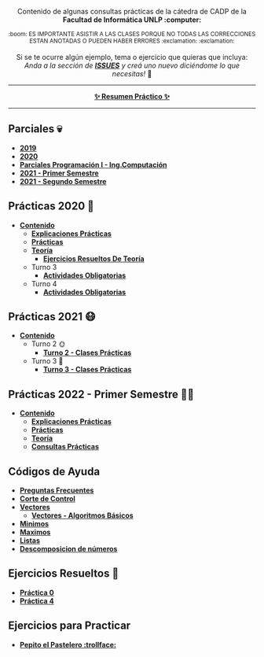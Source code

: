 <!--
<div>
<h3 align="center">RECURSADOS APP</h3>
  
<div align="center"><a href='https://play.google.com/store/apps/details?id=com.copitosystem.recursados'><img width="40%" height="40%" alt='Disponible en Google Play' src='https://play.google.com/intl/en_us/badges/static/images/badges/es-419_badge_web_generic.png'/></a></div>
  
<div align="center">  
  <p>
    <strong>RECURSADOS</strong> es una aplicación que busca ayudar a los estudiantes a repasar antes de los parciales de la universidad y a afianzar su conocimiento.
  </p>
    <div align="CENTER">
     <img style="display: block; margin-left: auto; margin-right: auto;" src="https://i.ibb.co/Scbc3Pf/LOGO-adobespark.png" alt="LOGO" alt="1" alt="1" width="100" height="100" border="0">
    <br/>
</div>
</div>

---
-->

<div align="center">  
  <p Consultas Prácticas CADP</p>
  <p align="center">
     Contenido de algunas consultas prácticas de la cátedra de CADP de la <strong> Facultad de Informática UNLP :computer: </strong>
  </p>
  <sub>
    :boom: ES IMPORTANTE ASISTIR A LAS CLASES PORQUE NO TODAS LAS CORRECCIONES ESTAN ANOTADAS O PUEDEN HABER ERRORES :exclamation: :exclamation:
  </sub>
  <br><br>
 Si se te ocurre algún ejemplo, tema o ejercicio que quieras que incluya: <br> <i>Anda a la sección de <b><a href="https://github.com/OmgCopito95/CADP/issues">ISSUES</a></b> y creá uno nuevo diciéndome lo que necesitas!</i> 🙂
  
  ---
  
  <b><a href="https://www.notion.so/copitosystem/CADP-Resumen-Practico-31870fbaf3f043e49f9917a658af62f0" target="_blank">✨ Resumen Práctico ✨</a></b>

  <hr>
</div>

## Parciales :skull:
- **[2019](https://github.com/OmgCopito95/CADP/tree/main/2019/Parciales)**
- **[2020](https://github.com/OmgCopito95/CADP/tree/main/2020/Parciales)**
- **[Parciales Programación I - Ing.Computación](https://github.com/OmgCopito95/CADP/tree/main/Ejercicios%20para%20Practicar/Parciales%20Progra%20I%20-%20Ing%20Computacion)**
- **[2021 - Primer Semestre](https://github.com/OmgCopito95/CADP/tree/main/2021/Primer%20Semestre/Parciales)**
- **[2021 - Segundo Semestre](https://github.com/OmgCopito95/CADP/tree/main/2021/Segundo%20Semestre)**

## Prácticas 2020 :older_woman: 
- **[Contenido](https://github.com/OmgCopito95/CADP/tree/main/2020/Segundo%20Semestre)**
   - **[Explicaciones Prácticas](https://github.com/OmgCopito95/CADP/tree/main/2020/Segundo%20Semestre/Explicaciones%20pr%C3%A1cticas)**
   - **[Prácticas](https://github.com/OmgCopito95/CADP/tree/main/2020/Segundo%20Semestre/Pr%C3%A1cticas)**
   - **[Teoría](https://github.com/OmgCopito95/CADP/tree/main/2020/Segundo%20Semestre/Teoria)**
      - **[Ejercicios Resueltos De Teoría](https://github.com/OmgCopito95/CADP/tree/main/2020/Segundo%20Semestre/Teoria/ejercicios%20resueltos%20de%20teoria)**
   - Turno 3
      - **[Actividades Obligatorias](https://github.com/OmgCopito95/CADP/tree/main/2020/Segundo%20Semestre/Turno%203/Actividades%20Obligatorias)**
   - Turno 4
      - **[Actividades Obligatorias](https://github.com/OmgCopito95/CADP/tree/main/2020/Segundo%20Semestre/Turno%203/Actividades%20Obligatorias)**

## Prácticas 2021 :mask:
- **[Contenido](https://github.com/OmgCopito95/CADP/tree/main/2021)**
  - Turno 2 :sun_with_face:
    - **[Turno 2 - Clases Prácticas](https://github.com/OmgCopito95/CADP/tree/main/2021/Primer%20Semestre/Turno%202)**
  - Turno 3 :new_moon_with_face:
    - **[Turno 3 - Clases Prácticas](https://github.com/OmgCopito95/CADP/tree/main/2021/Primer%20Semestre/Turno%203)**

## Prácticas 2022 - Primer Semestre 🧚‍♀️
- **[Contenido](https://github.com/OmgCopito95/CADP/tree/main/2022)**
   - **[Explicaciones Prácticas](https://github.com/OmgCopito95/CADP/tree/main/2022/Explicaciones%20Pr%C3%A1cticas)**
   - **[Prácticas](https://github.com/OmgCopito95/CADP/tree/main/2022/Pr%C3%A1cticas)**
   - **[Teoría](https://github.com/OmgCopito95/CADP/tree/main/2022/Teor%C3%ADas)**
   - **[Consultas Prácticas](https://github.com/OmgCopito95/CADP/tree/main/2022/Consultas%20Pr%C3%A1cticas)**

## Códigos de Ayuda

- **[Preguntas Frecuentes](https://github.com/OmgCopito95/CADP/tree/main/Ejercicios%20de%20Ayuda/Preguntas%20Frecuentes)**
- **[Corte de Control](https://github.com/OmgCopito95/CADP/tree/main/Ejercicios%20de%20Ayuda/Corte%20de%20Control)**
- **[Vectores](https://github.com/OmgCopito95/CADP/tree/main/Ejercicios%20de%20Ayuda/Vectores)**
  - **[Vectores - Algoritmos Básicos](https://github.com/OmgCopito95/Algoritmos-Basicos/tree/master/IMPERATIVO/VECTORES)**
- **[Minimos](https://github.com/OmgCopito95/Algoritmos-Basicos/tree/master/IMPERATIVO/Minimos)**
- **[Maximos](https://github.com/OmgCopito95/Algoritmos-Basicos/tree/master/IMPERATIVO/Maximos)**
- **[Listas](https://github.com/OmgCopito95/Algoritmos-Basicos/tree/master/IMPERATIVO/LISTAS)**
- **[Descomposicion de números](https://github.com/OmgCopito95/Algoritmos-Basicos/tree/master/IMPERATIVO/Descomposicion%20de%20Numeros)**


## Ejercicios Resueltos :gift:
- **[Práctica 0](https://github.com/OmgCopito95/CADP/tree/main/Ejercicios%20de%20Ayuda/Ejercicios%20Resueltos/Pr%C3%A1ctica%200%20-%20Introducci%C3%B3n%20a%20la%20programaci%C3%B3n)**
- **[Práctica 4](https://github.com/OmgCopito95/CADP/tree/main/Ejercicios%20de%20Ayuda/Ejercicios%20Resueltos/Practica%204%20-%20Vectores)**

## Ejercicios para Practicar 
- **[Pepito el Pastelero :trollface:](https://github.com/OmgCopito95/CADP/tree/main/Ejercicios%20para%20Practicar/Pepito%20El%20Pastelero)**
 

